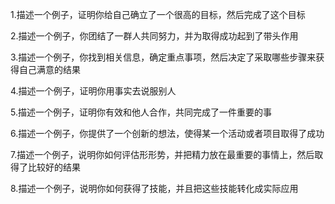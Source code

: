 1.描述一个例子，证明你给自己确立了一个很高的目标，然后完成了这个目标

2.描述一个例子，你团结了一群人共同努力，并为取得成功起到了带头作用

3.描述一个例子，你找到相关信息，确定重点事项，然后决定了采取哪些步骤来获得自己满意的结果

4.描述一个例子，证明你用事实去说服别人

5.描述一个例子，证明你有效和他人合作，共同完成了一件重要的事

6.描述一个例子，你提供了一个创新的想法，使得某一个活动或者项目取得了成功

7.描述一个例子，说明你如何评估形形势，并把精力放在最重要的事情上，然后取得了比较好的结果

8.描述一个例子，说明你如何获得了技能，并且把这些技能转化成实际应用